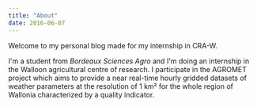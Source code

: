 ```yaml
---
title: "About"
date: 2016-06-07
---
```


Welcome to my personal blog made for my internship in CRA-W.

I'm a student from _Bordeaux Sciences Agro_ and I'm doing an internship in the Walloon agricultural centre of research. I participate in the AGROMET project which aims to provide a near real-time hourly gridded datasets of weather parameters at the resolution of 1 km² for the whole region of Wallonia characterized by a quality indicator.

